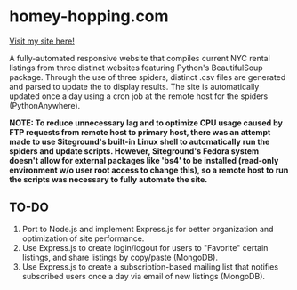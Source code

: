 # homey-hopping.com

<a href="https://www.homeyhopping.com/index.php" target="_blank">Visit my site here!</a>

A fully-automated responsive website that compiles current NYC rental listings from three distinct websites featuring Python's BeautifulSoup package. Through the use of three spiders, distinct .csv files are generated and parsed to update the to display results. The site is automatically updated once a day using a cron job at the remote host for the spiders (PythonAnywhere).

**NOTE: To reduce unnecessary lag and to optimize CPU usage caused by FTP requests from remote host to primary host, there was an attempt made to use Siteground's built-in Linux shell to automatically run the spiders and update scripts. However, Siteground's Fedora system doesn't allow for external packages like 'bs4' to be installed (read-only environment w/o user root access to change this), so a remote host to run the scripts was necessary to fully automate the site.**

## TO-DO
1. Port to Node.js and implement Express.js for better organization and optimization of site performance.
2. Use Express.js to create login/logout for users to "Favorite" certain listings, and share listings by copy/paste (MongoDB).
3. Use Express.js to create a subscription-based mailing list that notifies subscribed users once a day via email of new listings (MongoDB).
